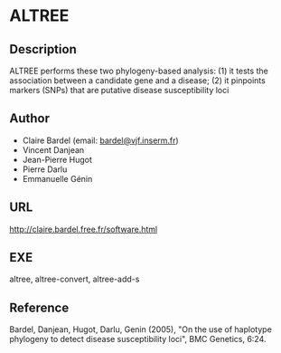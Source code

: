 # ALTREE

## Description
ALTREE performs these two phylogeny-based analysis: (1) it tests the association between a candidate gene and a disease; (2) it pinpoints markers (SNPs) that are putative disease susceptibility loci

## Author
* Claire Bardel (email: bardel@vjf.inserm.fr)
* Vincent Danjean
* Jean-Pierre Hugot
* Pierre Darlu
* Emmanuelle Génin

## URL
http://claire.bardel.free.fr/software.html

## EXE
altree, altree-convert, altree-add-s

## Reference
Bardel, Danjean, Hugot, Darlu, Genin (2005), "On the use of haplotype phylogeny to detect disease susceptibility loci", BMC Genetics, 6:24.
